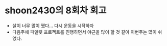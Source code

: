 # shoon2430의 8회차 회고

* 살이 너무 많이 쪘다... 다시 운동을 시작하자
* 다음주에 파일럿 프로젝트를 진행하면서 야근을 많이 할 것 같아 이번주는 많이 쉬었다.

